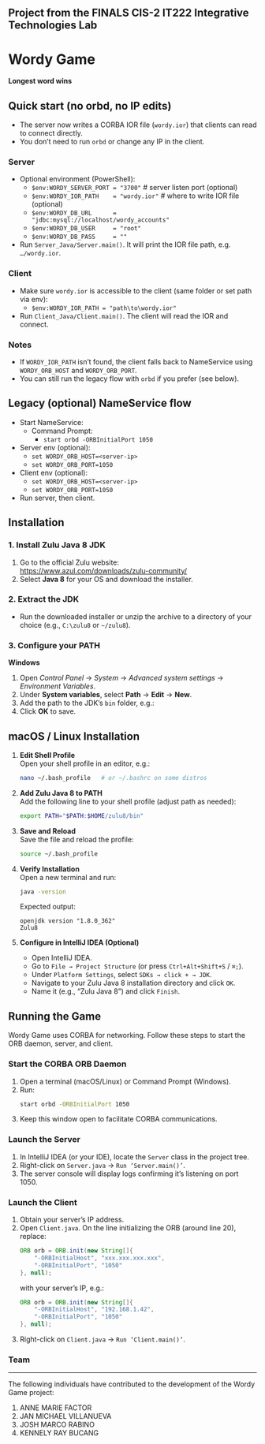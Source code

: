 Project from the FINALS CIS-2 IT222 Integrative Technologies Lab
---

# Wordy Game

**Longest word wins**

## Quick start (no orbd, no IP edits)

- The server now writes a CORBA IOR file (`wordy.ior`) that clients can read to connect directly.
- You don’t need to run `orbd` or change any IP in the client.

### Server

- Optional environment (PowerShell):
  - `$env:WORDY_SERVER_PORT = "3700"`           # server listen port (optional)
  - `$env:WORDY_IOR_PATH    = "wordy.ior"`       # where to write IOR file (optional)
  - `$env:WORDY_DB_URL      = "jdbc:mysql://localhost/wordy_accounts"`
  - `$env:WORDY_DB_USER     = "root"`
  - `$env:WORDY_DB_PASS     = ""`
- Run `Server_Java/Server.main()`. It will print the IOR file path, e.g. `…/wordy.ior`.

### Client

- Make sure `wordy.ior` is accessible to the client (same folder or set path via env):
  - `$env:WORDY_IOR_PATH = "path\to\wordy.ior"`
- Run `Client_Java/Client.main()`. The client will read the IOR and connect.

### Notes

- If `WORDY_IOR_PATH` isn’t found, the client falls back to NameService using `WORDY_ORB_HOST` and `WORDY_ORB_PORT`.
- You can still run the legacy flow with `orbd` if you prefer (see below).

## Legacy (optional) NameService flow

- Start NameService:
  - Command Prompt:
    - `start orbd -ORBInitialPort 1050`
- Server env (optional):
  - `set WORDY_ORB_HOST=<server-ip>`
  - `set WORDY_ORB_PORT=1050`
- Client env (optional):
  - `set WORDY_ORB_HOST=<server-ip>`
  - `set WORDY_ORB_PORT=1050`
- Run server, then client.

## Installation

### 1. Install Zulu Java 8 JDK

1. Go to the official Zulu website:  
   https://www.azul.com/downloads/zulu-community/  
2. Select **Java 8** for your OS and download the installer.

### 2. Extract the JDK

- Run the downloaded installer or unzip the archive to a directory of your choice (e.g., `C:\zulu8` or `~/zulu8`).

### 3. Configure your PATH

**Windows**  
1. Open _Control Panel_ → _System_ → _Advanced system settings_ → _Environment Variables_.  
2. Under **System variables**, select **Path** → **Edit** → **New**.  
3. Add the path to the JDK’s `bin` folder, e.g.:  
4. Click **OK** to save.

## macOS / Linux Installation

1. **Edit Shell Profile**  
   Open your shell profile in an editor, e.g.:  
   ```bash
   nano ~/.bash_profile   # or ~/.bashrc on some distros
   ```

2. **Add Zulu Java 8 to PATH**  
   Add the following line to your shell profile (adjust path as needed):  
   ```bash
   export PATH="$PATH:$HOME/zulu8/bin"
   ```

3. **Save and Reload**  
   Save the file and reload the profile:  
   ```bash
   source ~/.bash_profile
   ```

4. **Verify Installation**  
   Open a new terminal and run:  
   ```bash
   java -version
   ```  
   Expected output:  
   ```
   openjdk version "1.8.0_362"
   Zulu8
   ```

5. **Configure in IntelliJ IDEA (Optional)**  
   - Open IntelliJ IDEA.
   - Go to `File → Project Structure` (or press `Ctrl+Alt+Shift+S` / `⌘;`).
   - Under `Platform Settings`, select `SDKs → click + → JDK`.
   - Navigate to your Zulu Java 8 installation directory and click `OK`.
   - Name it (e.g., “Zulu Java 8”) and click `Finish`.

## Running the Game

Wordy Game uses CORBA for networking. Follow these steps to start the ORB daemon, server, and client.

### Start the CORBA ORB Daemon

1. Open a terminal (macOS/Linux) or Command Prompt (Windows).
2. Run:  
   ```bash
   start orbd -ORBInitialPort 1050
   ```
3. Keep this window open to facilitate CORBA communications.

### Launch the Server

1. In IntelliJ IDEA (or your IDE), locate the `Server` class in the project tree.
2. Right-click on `Server.java` → `Run ‘Server.main()’`.
3. The server console will display logs confirming it’s listening on port 1050.

### Launch the Client

1. Obtain your server’s IP address.
2. Open `Client.java`. On the line initializing the ORB (around line 20), replace:  
   ```java
   ORB orb = ORB.init(new String[]{
       "-ORBInitialHost", "xxx.xxx.xxx.xxx",
       "-ORBInitialPort", "1050"
   }, null);
   ```  
   with your server’s IP, e.g.:  
   ```java
   ORB orb = ORB.init(new String[]{
       "-ORBInitialHost", "192.168.1.42",
       "-ORBInitialPort", "1050"
   }, null);
   ```
3. Right-click on `Client.java` → `Run ‘Client.main()’`.

### Team
---
The following individuals have contributed to the development of the Wordy Game project:
1. ANNE MARIE FACTOR
2. JAN MICHAEL VILLANUEVA
3. JOSH MARCO RABINO
4. KENNELY RAY BUCANG
